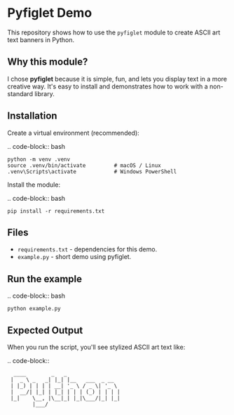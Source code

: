 Pyfiglet Demo
=============

This repository shows how to use the ``pyfiglet`` module to create
ASCII art text banners in Python.

Why this module?
----------------
I chose **pyfiglet** because it is simple, fun, and lets you display
text in a more creative way. It's easy to install and demonstrates how
to work with a non-standard library.

Installation
------------
Create a virtual environment (recommended):

.. code-block:: bash

    python -m venv .venv
    source .venv/bin/activate         # macOS / Linux
    .venv\Scripts\activate            # Windows PowerShell

Install the module:

.. code-block:: bash

    pip install -r requirements.txt

Files
-----
- ``requirements.txt`` - dependencies for this demo.
- ``example.py`` - short demo using pyfiglet.

Run the example
---------------
.. code-block:: bash

    python example.py

Expected Output
---------------
When you run the script, you'll see stylized ASCII art text like:

.. code-block::

      ____        _   _                 
     |  _ \ _   _| |_| |__   ___  _ __  
     | |_) | | | | __| '_ \ / _ \| '_ \ 
     |  __/| |_| | |_| | | | (_) | | | |
     |_|    \__, |\__|_| |_|\___/|_| |_|
            |___/                       
